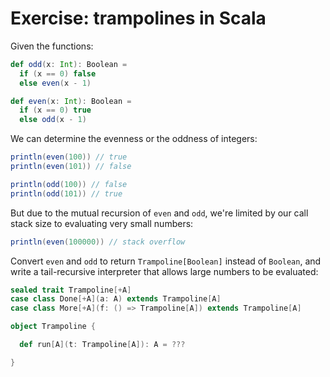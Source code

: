 # Exercise: trampolines in Scala

Given the functions:

```scala
def odd(x: Int): Boolean =
  if (x == 0) false
  else even(x - 1)

def even(x: Int): Boolean =
  if (x == 0) true
  else odd(x - 1)
```

We can determine the evenness or the oddness of integers:

```scala
println(even(100)) // true
println(even(101)) // false

println(odd(100)) // false
println(odd(101)) // true
```

But due to the mutual recursion of `even` and `odd`, we're limited by our call stack size to evaluating very small numbers:

```scala
println(even(100000)) // stack overflow
```

Convert `even` and `odd` to return `Trampoline[Boolean]` instead of `Boolean`, and write a tail-recursive interpreter that allows large numbers to be evaluated:

```scala
sealed trait Trampoline[+A]
case class Done[+A](a: A) extends Trampoline[A]
case class More[+A](f: () => Trampoline[A]) extends Trampoline[A]

object Trampoline {

  def run[A](t: Trampoline[A]): A = ???

}
```

